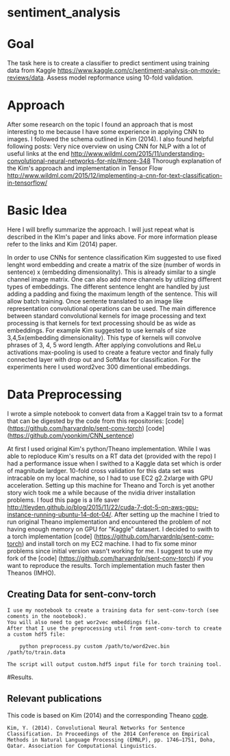 # sentiment_analysis

# Goal
The task here is to create a classifier to predict sentiment using training data
from Kaggle https://www.kaggle.com/c/sentiment-analysis-on-movie-reviews/data.
Assess model repformance using 10-fold validation.

# Approach

After some research on the topic I found an approach that is most interesting to me 
because I have some experience in applying CNN to images. 
I followed the schema outlined in Kim (2014). I also found helpful following posts:
        Very nice overview on using CNN for NLP with a lot of useful links at the end
	http://www.wildml.com/2015/11/understanding-convolutional-neural-networks-for-nlp/#more-348
        Thorough explanation of the Kim's approach and implementation in Tensor Flow
        http://www.wildml.com/2015/12/implementing-a-cnn-for-text-classification-in-tensorflow/

# Basic Idea

Here I will brefly summarize the approach. I will just repeat what is described in the KIm's paper and links above. For more information please refer to the links and Kim (2014) paper.

In order to use CNNs for sentence classification Kim suggested to use fixed lenght word embedding and 
create a matrix of the size (number of words in sentence) x (embedding dimensionality). This is already similar to a single channel image matrix. One can also add more channels by utilizing different types of embeddings. The different sentence lenght are handled by just adding a padding and fixing the maximum length of the sentence. This will allow batch training.
Once sentente translated to an image like representation convolutional operations can be used. The main difference between standard convolutional kernels for image processing and text processing is that kernels for text processing should be as wide as embeddings. For example Kim suggested to use kernals of size 3,4,5x(embedding dimensionality). This type of kernels will convolve phrases of 3, 4, 5 word length. After applying convolutions and ReLu activations max-pooling is used to create a feature vector and finaly fully connected layer with drop out and SoftMax for classification. For the experiments here I used word2vec 300 dimentional embeddings. 

# Data Preprocessing

I wrote a simple notebook to convert data from a Kaggel train tsv to a format that can be digested by
the code from this repositories:
    [code] (https://github.com/harvardnlp/sent-conv-torch)
    [code] (https://github.com/yoonkim/CNN_sentence)

At first I used original Kim's python/Theano implementation. While I was able to reploduce Kim's results on a RT data det (provided with the repo) I had a performance issue when I swithed to a Kaggle data set which is order of magnitude lardger. 10-fold cross validation for this data set was intracable on my local machine, so I had to use EC2 g2.2xlarge with GPU acceleration. Setting up this machine for Theano and Torch is yet another story wich took me a while because of the nvidia driver installation problems. I foud this page is a life saver http://tleyden.github.io/blog/2015/11/22/cuda-7-dot-5-on-aws-gpu-instance-running-ubuntu-14-dot-04/. 
After setting up the machine I tried to run original Theano implementation and encountered the problem of not having enough memory on GPU for "Kaggle" datasert. I decided to swith to a torch implementation [code] (https://github.com/harvardnlp/sent-conv-torch) and install torch on my EC2 machine. I had to fix some minor problems since initial version wasn't working for me. I suggest to use my fork of the [code] (https://github.com/harvardnlp/sent-conv-torch) if you want to reproduce the results. Torch implementation much faster then Theanos (IMHO).

## Creating Data for sent-conv-torch
    I use my nootebook to create a training data for sent-conv-torch (see coments in the nootebook).
    You will also need to get wor2vec embeddings file.
    After that I use the preprocessing util from sent-conv-torch to create a custom hdf5 file:
      
        python preprocess.py custom /path/to/word2vec.bin /path/to/train.data

    The script will output custom.hdf5 input file for torch training tool.

#Results.

      

## Relevant publications

This code is based on Kim (2014) and the corresponding Theano [code](https://github.com/yoonkim/CNN_sentence/).

    Kim, Y. (2014). Convolutional Neural Networks for Sentence Classification. In Proceedings of the 2014 Conference on Empirical Methods in Natural Language Processing (EMNLP), pp. 1746–1751, Doha, Qatar. Association for Computational Linguistics.
